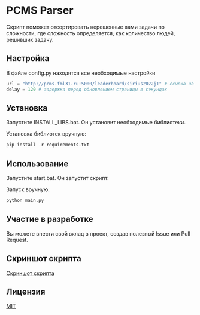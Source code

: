# PCMS Parser

Скрипт поможет отсортировать нерешенные вами задачи по сложности, где сложность определяется, как количество людей, решивших задачу.


## Настройка

В файле config.py находятся все необходимые настройки
```python
url = "http://pcms.fml31.ru:5000/leaderboard/sirius2022j1" # ссылка на таблицу с результатами
delay = 120 # задержка перед обновлением страницы в секундах
```

## Установка

Запустите INSTALL_LIBS.bat. Он установит необходимые библиотеки.

Установка библиотек вручную:
```python
pip install -r requirements.txt
```

## Использование

Запустите start.bat. Он запустит скрипт.

Запуск вручную:
```python
python main.py
```



## Участие в разработке
Вы можете внести свой вклад в проект, создав полезный Issue или Pull Request.

## Скриншот скрипта
[Скриншот скрипта](https://github.com/vchpro/pcmsparser/raw/main/github_demo.jpg)

## Лицензия
[MIT](https://choosealicense.com/licenses/mit/)



